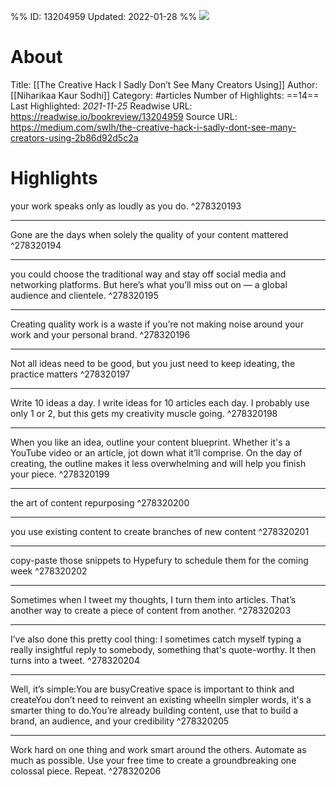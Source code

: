 %%
ID: 13204959
Updated: 2022-01-28
%%
![](https://readwise-assets.s3.amazonaws.com/static/images/article3.5c705a01b476.png)

# About
Title: [[The Creative Hack I Sadly Don’t See Many Creators Using]]
Author: [[Niharikaa Kaur Sodhi]]
Category: #articles
Number of Highlights: ==14==
Last Highlighted: *2021-11-25*
Readwise URL: https://readwise.io/bookreview/13204959
Source URL: https://medium.com/swlh/the-creative-hack-i-sadly-dont-see-many-creators-using-2b86d92d5c2a


# Highlights 
your work speaks only as loudly as you do.  ^278320193

---

Gone are the days when solely the quality of your content mattered  ^278320194

---

you could choose the traditional way and stay off social media and networking platforms. But here’s what you’ll miss out on — a global audience and clientele.  ^278320195

---

Creating quality work is a waste if you’re not making noise around your work and your personal brand.  ^278320196

---

Not all ideas need to be good, but you just need to keep ideating, the practice matters  ^278320197

---

Write 10 ideas a day. I write ideas for 10 articles each day. I probably use only 1 or 2, but this gets my creativity muscle going.  ^278320198

---

When you like an idea, outline your content blueprint. Whether it's a YouTube video or an article, jot down what it’ll comprise. On the day of creating, the outline makes it less overwhelming and will help you finish your piece.  ^278320199

---

the art of content repurposing  ^278320200

---

you use existing content to create branches of new content  ^278320201

---

copy-paste those snippets to Hypefury to schedule them for the coming week  ^278320202

---

Sometimes when I tweet my thoughts, I turn them into articles. That’s another way to create a piece of content from another.  ^278320203

---

I’ve also done this pretty cool thing: I sometimes catch myself typing a really insightful reply to somebody, something that's quote-worthy. It then turns into a tweet.  ^278320204

---

Well, it’s simple:You are busyCreative space is important to think and createYou don’t need to reinvent an existing wheelIn simpler words, it's a smarter thing to do.You’re already building content, use that to build a brand, an audience, and your credibility  ^278320205

---

Work hard on one thing and work smart around the others. Automate as much as possible. Use your free time to create a groundbreaking one colossal piece. Repeat.  ^278320206

